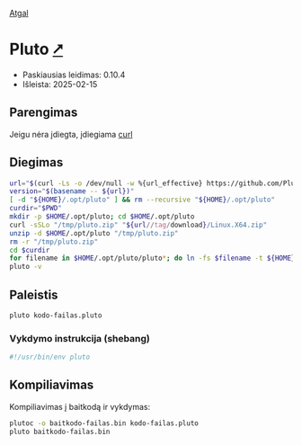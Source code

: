 [Atgal](./readme.md)

# Pluto [&#x2B67;](https://pluto-lang.org/)

* Paskiausias leidimas: 0.10.4
* Išleista: 2025-02-15

## Parengimas

Jeigu nėra įdiegta, įdiegiama [curl](../utils/curl.md)

## Diegimas

```bash
url="$(curl -Ls -o /dev/null -w %{url_effective} https://github.com/PlutoLang/Pluto/releases/latest)"
version="$(basename -- ${url})"
[ -d "${HOME}/.opt/pluto" ] && rm --recursive "${HOME}/.opt/pluto"
curdir="$PWD"
mkdir -p $HOME/.opt/pluto; cd $HOME/.opt/pluto
curl -sSLo "/tmp/pluto.zip" "${url//tag/download}/Linux.X64.zip" 
unzip -d $HOME/.opt/pluto "/tmp/pluto.zip"
rm -r "/tmp/pluto.zip"
cd $curdir
for filename in $HOME/.opt/pluto/pluto*; do ln -fs $filename -t ${HOME}/.local/bin; done
pluto -v
```

## Paleistis

```bash
pluto kodo-failas.pluto
```

### Vykdymo instrukcija (shebang)

```bash
#!/usr/bin/env pluto
```

## Kompiliavimas

Kompiliavimas į baitkodą ir vykdymas:

```bash
plutoc -o baitkodo-failas.bin kodo-failas.pluto
pluto baitkodo-failas.bin
```
